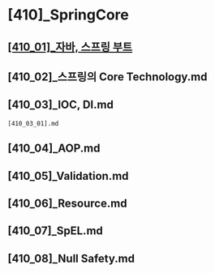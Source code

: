 # [410]_SpringCore

## [[410_01]_자바, 스프링 부트](./%5B410_01%5D_%EC%9E%90%EB%B0%94%2C%20%EC%8A%A4%ED%94%84%EB%A7%81%2C%20%EC%8A%A4%ED%94%84%EB%A7%81%20%EB%B6%80%ED%8A%B8.md)
## [410_02]_스프링의 Core Technology.md
## [410_03]_IOC, DI.md
    [410_03_01].md
## [410_04]_AOP.md
## [410_05]_Validation.md
## [410_06]_Resource.md
## [410_07]_SpEL.md
## [410_08]_Null Safety.md
